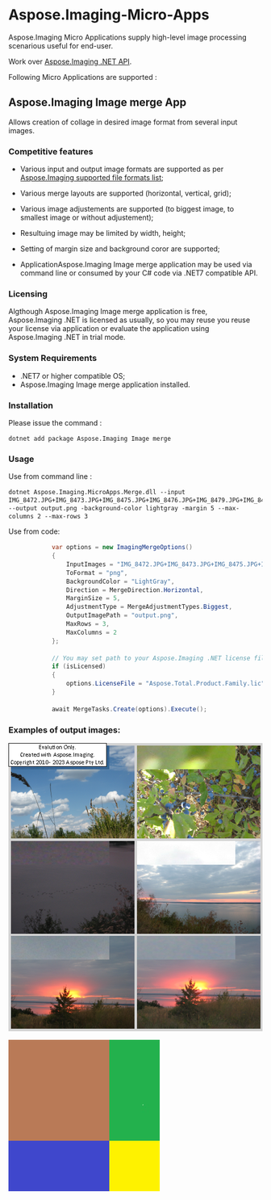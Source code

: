 # Aspose.Imaging-Micro-Apps
Aspose.Imaging Micro Applications supply high-level image processing scenarious useful for end-user.

Work over [Aspose.Imaging .NET API](https://products.aspose.com/imaging/net/).

Following Micro Applications are supported :

## Aspose.Imaging Image merge App 

Allows creation of collage in desired image format from several input images. 

### Competitive features

- Various input and output image formats are supported as per [Aspose.Imaging supported file formats list](https://docs.aspose.com/imaging/net/supported-file-formats/); 

- Various merge layouts are supported (horizontal, vertical, grid);

- Various image adjustements are supported (to biggest image, to smallest image or without adjustement);

- Resultuing image may be limited by width, height;

- Setting of margin size and background coror are supported;

- ApplicationAspose.Imaging Image merge application may be used via command line or consumed by your C# code via .NET7 compatible API.

### Licensing

Algthough Aspose.Imaging Image merge application is free, Aspose.Imaging .NET is licensed as usually, so you may reuse you reuse your
license via application or evaluate the application using Aspose.Imaging .NET in trial mode. 

### System Requirements
- .NET7 or higher compatible OS;
- Aspose.Imaging Image merge application installed.

### Installation

Please issue the command :

```
dotnet add package Aspose.Imaging Image merge
```

### Usage
Use from command line :

```
dotnet Aspose.Imaging.MicroApps.Merge.dll --input IMG_8472.JPG+IMG_8473.JPG+IMG_8475.JPG+IMG_8476.JPG+IMG_8479.JPG+IMG_8483.JPG --output output.png -background-color lightgray -margin 5 --max-columns 2 --max-rows 3
```

Use from code:

``` csharp
			var options = new ImagingMergeOptions()
			{
				InputImages = "IMG_8472.JPG+IMG_8473.JPG+IMG_8475.JPG+IMG_8476.JPG+IMG_8479.JPG+IMG_8483.JPG".Split("+"),
				ToFormat = "png",
				BackgroundColor = "LightGray",
				Direction = MergeDirection.Horizontal,
				MarginSize = 5,
				AdjustmentType = MergeAdjustmentTypes.Biggest,
				OutputImagePath = "output.png",
				MaxRows = 3,
				MaxColumns = 2
			};

			// You may set path to your Aspose.Imaging .NET license file via parameters
			if (isLicensed)
			{
				options.LicenseFile = "Aspose.Total.Product.Family.lic";
			}

			await MergeTasks.Create(options).Execute();
```

### Examples of output images:

![Example of collage produced by Aspose.Imaging Image merge Apps from photos](assets/images/photos.png)

![Example of collage produced by Aspose.Imaging Image merge Apps from rectangular shapes](assets/images/rectangular-shapes.png)


